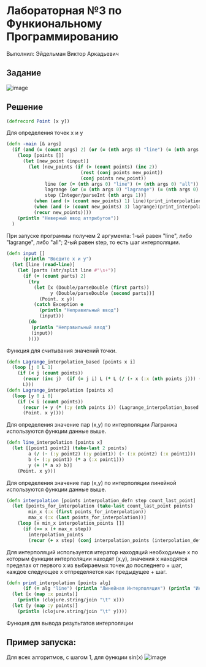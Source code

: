 # Лабораторная №3 по Функиональному Программированию

Выполнил: Эйдельман Виктор Аркадьевич
## Задание
![image](https://github.com/user-attachments/assets/10f767fd-eaad-45ee-8011-38fafc766dde)

## Решение

```clojure
(defrecord Point [x y])
```
Для определения точек x и y

```clojure
(defn -main [& args]
  (if (and (= (count args) 2) (or (= (nth args 0) "line") (= (nth args 0) "lagrange") (= (nth args 0) "all")) (int? (Integer/parseInt (nth args 1))))
    (loop [points []]
      (let [new_point (input)]
        (let [new_points (if (> (count points) (inc 2))
                           (rest (conj points new_point))
                           (conj points new_point))
              line (or (= (nth args 0) "line") (= (nth args 0) "all"))
              lagrange (or (= (nth args 0) "lagrange") (= (nth args 0) "all"))
              step (Integer/parseInt (nth args 1))]
          (when (and (> (count new_points) 1) line)(print_interpolation (interpolation new_points line_interpolation step 2) "line"))
          (when (and (> (count new_points) 3) lagrange)(print_interpolation (interpolation new_points Lagrange_interpolation step 4) "lagrange"))
          (recur new_points))))
    (println "Неверный ввод аттрибутов"))
  )
```
При запуске программы получем 2 аргумента: 1-ый равен "line", либо "lagrange", либо "all"; 2-ый равен step, то есть шаг интерполяции.

```clojure
(defn input []
      (println "Введите x и y")
  (let [line (read-line)]
    (let [parts (str/split line #"\s+")]
      (if (= (count parts) 2)
        (try
          (let [x (Double/parseDouble (first parts))
                y (Double/parseDouble (second parts))]
            (Point. x y))
          (catch Exception e
            (println "Неправильный ввод")
            (input)))
        (do
         (println "Неправильный ввод")
         (input))
        ))))
```
Функция для считывания значений точки.

```clojure
(defn Lagrange_interpolation_based [points x i]
  (loop [j 0 L 1]
    (if (< j (count points))
      (recur (inc j)  (if (= j i) L (* L (/ (- x (:x (nth points j))) (- (:x (nth points i)) (:x (nth points j)))))))
      L)))
(defn Lagrange_interpolation [points x]
  (loop [y 0 i 0]
    (if (< i (count points))
      (recur (+ y (* (:y (nth points i)) (Lagrange_interpolation_based points x i))) (inc i))
      (Point. x y))))
```
Для определения значение пар (x,y) по интерполяции Лагранжа используются функции данные выше.

```clojure
(defn line_interpolation [points x]
  (let [[point1 point2] (take-last 2 points)
        a (/ (- (:y point2) (:y point1)) (- (:x point2) (:x point1)))
        b (- (:y point1) (* a (:x point1)))
        y (+ (* a x) b)]
    (Point. x y)))
```
Для определения значение пар (x,y) по интерполяции линейной используются функции данные выше.

```clojure
(defn interpolation [points interpolation_defn step count_last_point]
  (let [points_for_interpolation (take-last count_last_point points)
        min_x (:x (first points_for_interpolation))
        max_x (:x (last points_for_interpolation))]
    (loop [x min_x interpolation_points []]
      (if (>= x (+ max_x step))
        interpolation_points
        (recur (+ x step) (conj interpolation_points (interpolation_defn points x)))))))
```
Для интерполяций используется итератор находяций необходимые x по которым функции интерполяции находят (x,y), значения x находятся пределах от первого x из выбираемых точек до последнего + шаг, каждое следующее x отпределяется как предыдущее + шаг.
```clojure
(defn print_interpolation [points alg]
      (if (= alg "line") (println "Линейная Интерполяция") (println "Интерполяция Лагранжа"))
  (let [x (map :x points)]
    (println (clojure.string/join "\t" x)))
  (let [y (map :y points)]
    (println (clojure.string/join "\t" y))))
```
Функция для вывода результатов интерполяции

## Пример запуска:
Для всех алгоритмов, с шагом 1, для функции sin(x)
![image](https://github.com/user-attachments/assets/ec34c249-2596-4293-ab7c-0aaca0e34f20)
